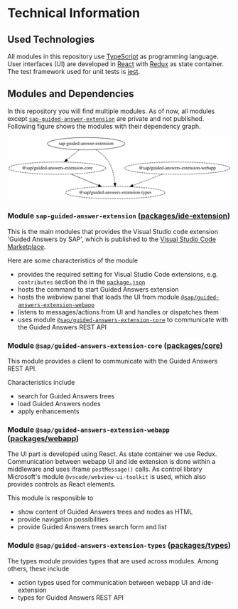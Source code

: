 # Technical Information

## Used Technologies

All modules in this repository use [TypeScript](https://www.typescriptlang.org) as programming language. User interfaces (UI) are developed in [React](https://reactjs.org) with [Redux](https://redux.js.org) as state container. The test framework used for unit tests is [jest](https://jestjs.io).

## Modules and Dependencies

In this repository you will find multiple modules. As of now, all modules except [`sap-guided-answer-extension`](../packages/ide-extension/) are private and not published. Following figure shows the modules with their dependency graph.

![Dependencies](./resources/dependencies.svg)

### Module `sap-guided-answer-extension` ([packages/ide-extension](../packages/ide-extension/))

This is the main modules that provides the Visual Studio code extension 'Guided Answers by SAP', which is published to the [Visual Studio Code Marketplace](https://marketplace.visualstudio.com/vscode).

Here are some characteristics of the module
- provides the required setting for Visual Studio Code extensions, e.g. `contributes` section the in the [`package.json`](../packages/ide-extension/package.json)
- hosts the command to start Guided Answers extension
- hosts the webview panel that loads the UI from module [`@sap/guided-answers-extension-webapp`](../packages/webapp/)
- listens to messages/actions from UI and handles or dispatches them
- uses module [`@sap/guided-answers-extension-core`](../packages/core/) to communicate with the Guided Answers REST API

### Module `@sap/guided-answers-extension-core` ([packages/core](../packages/core/)) 

This module provides a client to communicate with the Guided Answers REST API. 

Characteristics include
- search for Guided Answers trees
- load Guided Answers nodes
- apply enhancements

### Module `@sap/guided-answers-extension-webapp` ([packages/webapp](../packages/webapp/))

The UI part is developed using React. As state container we use Redux. Communication between webapp UI and ide extension is done within a middleware and uses iframe `postMessage()` calls. As control library Microsoft's module `@vscode/webview-ui-toolkit` is used, which also provides controls as React elements.

This module is responsible to 

- show content of Guided Answers trees and nodes as HTML
- provide navigation possibilities
- provide Guided Answers trees search form and list

### Module `@sap/guided-answers-extension-types` ([packages/types](../packages/types/))

The types module provides types that are used across modules. Among others, these include
- action types used for communication between webapp UI and ide-extension
- types for Guided Answers REST API



